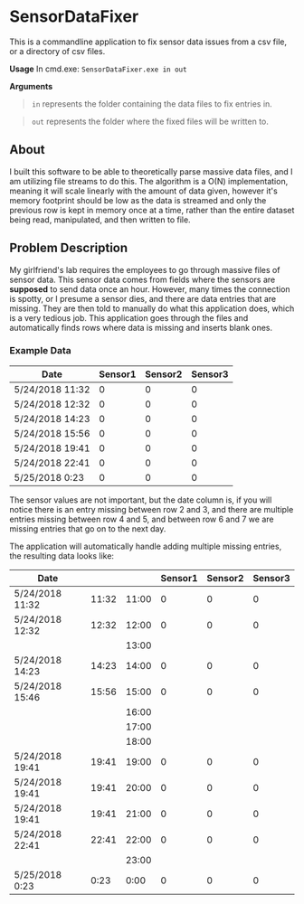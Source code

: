 # SensorDataFixer

This is a commandline application to fix sensor data issues from a csv file, or a directory of csv files.

**Usage**
In cmd.exe: `SensorDataFixer.exe in out`

**Arguments**

> `in` represents the folder containing the data files to fix entries in.

> `out` represents the folder where the fixed files will be written to.

## About

I built this software to be able to theoretically parse massive data files, and I am utilizing file streams to do this.
The algorithm is a O(N) implementation, meaning it will scale linearly with the amount of data given, however it's memory footprint
should be low as the data is streamed and only the previous row is kept in memory once at a time, rather than the entire dataset being read,
manipulated, and then written to file.


## Problem Description
My girlfriend's lab requires the employees to go through massive files of sensor data.
This sensor data comes from fields where the sensors are **supposed** to send data once an hour.
However, many times the connection is spotty, or I presume a sensor dies, and there are data entries that are missing.
They are then told to manually do what this application does, which is a very tedious job.
This application goes through the files and automatically finds rows where data is missing and inserts blank ones.

### Example Data
| Date            | Sensor1 | Sensor2 | Sensor3 |
|-----------------|---------|---------|---------|
| 5/24/2018 11:32 | 0      | 0     | 0    |
| 5/24/2018 12:32 | 0      | 0     | 0    |
| 5/24/2018 14:23 | 0      | 0     | 0    |
| 5/24/2018 15:56 | 0      | 0     | 0    |
| 5/24/2018 19:41 | 0      | 0     | 0    |
| 5/24/2018 22:41 | 0      | 0     | 0    |
| 5/25/2018 0:23  | 0      | 0     | 0    |

The sensor values are not important, but the date column is, if you will notice there is an entry missing between row 2 and 3,
and there are multiple entries missing between row 4 and 5, and between row 6 and 7 we are missing entries that go on to the next day.

The application will automatically handle adding multiple missing entries, the resulting data looks like:

| Date            |       |       | Sensor1 | Sensor2 | Sensor3 |
|-----------------|-------|-------|---------|---------|---------|
| 5/24/2018 11:32 | 11:32 | 11:00 | 0       | 0       | 0       |
| 5/24/2018 12:32 | 12:32 | 12:00 | 0       | 0       | 0       |
|                 |       | 13:00 |         |         |         |
| 5/24/2018 14:23 | 14:23 | 14:00 | 0       | 0       | 0       |
| 5/24/2018 15:46 | 15:56 | 15:00 | 0       | 0       | 0       |
|                 |       | 16:00 |         |         |         |
|                 |       | 17:00 |         |         |         |
|                 |       | 18:00 |         |         |         |
| 5/24/2018 19:41 | 19:41 | 19:00 | 0       | 0       | 0       |
| 5/24/2018 19:41 | 19:41 | 20:00 | 0       | 0       | 0       |
| 5/24/2018 19:41 | 19:41 | 21:00 | 0       | 0       | 0       |
| 5/24/2018 22:41 | 22:41 | 22:00 | 0       | 0       | 0       |
|                 |       | 23:00 |         |         |         |
| 5/25/2018 0:23  | 0:23  |  0:00 | 0       | 0       | 0       |


